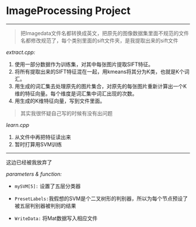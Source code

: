 # ImageProcessing Project

---
> 把Imagedata文件名都转换成英文，把原先的图像数据集里面不规范的文件名都修改规范了，每个类别里面的sift文件夹，是我提取出来的sift文件

*extract.cpp:*

1. 使用一部分数据作为训练集，对其中每张图片提取SIFT特征。
2. 将所有提取出来的SIFT特征混在一起，用kmeans将其分为K类，也就是K个词汇。
3. 用生成的词汇集去处理原先的图片集合，对原先的每张图片重新计算出一个K维的特征向量。每个维度是词汇集中词汇出现的次数。
4. 用生成的K维特征向量，写到文件里面。
>其实我很怀疑自己写的时候有没有出问题

*learn.cpp*

 1. 从文件中再把特征读出来
 2. 暂时打算用SVM训练



-----
这边已经被我放弃了

*parameters & function:*

  - `mySVM[5]:` 设置了五层分类器

  - `PresetLabels:`我假想的SVM是个二叉树形的判别器，所以为每个节点预设了被五层判别器被判别的结果

  - `WriteData:` 将Mat数据写入相应文件



